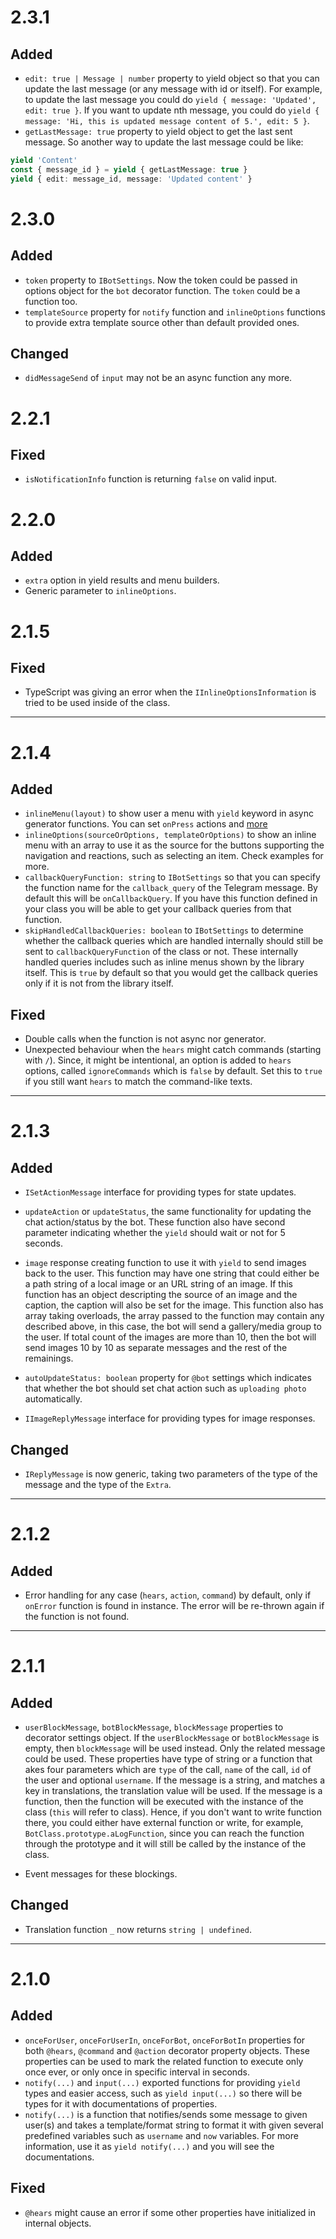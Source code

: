 # 2.3.1
## Added
- `edit: true | Message | number` property to yield object so that you can
update the last message (or any message with id or itself). For example, to
update the last message you could do `yield { message: 'Updated', edit: true }`.
If you want to update nth message, you could do
`yield { message: 'Hi, this is updated message content of 5.', edit: 5 }`.
- `getLastMessage: true` property to yield object to get the last sent message.
So another way to update the last message could be like:
```ts
yield 'Content'
const { message_id } = yield { getLastMessage: true }
yield { edit: message_id, message: 'Updated content' }
```

# 2.3.0
## Added
- `token` property to `IBotSettings`. Now the token could be passed in options
object for the `bot` decorator function. The `token` could be a function too.
- `templateSource` property for `notify` function and `inlineOptions` functions
to provide extra template source other than default provided ones.

## Changed
- `didMessageSend` of `input` may not be an async function any more.

# 2.2.1
## Fixed
- `isNotificationInfo` function is returning `false` on valid input.

# 2.2.0
## Added
- `extra` option in yield results and menu builders.
- Generic parameter to `inlineOptions`.

# 2.1.5
## Fixed
- TypeScript was giving an error when the `IInlineOptionsInformation` is tried
to be used inside of the class.

---
# 2.1.4
## Added
- `inlineMenu(layout)` to show user a menu with `yield` keyword in async
generator functions. You can set `onPress` actions and
[more](https://github.com/incetarik/telegram-inline-menu)
- `inlineOptions(sourceOrOptions, templateOrOptions)` to show an inline menu
with an array to use it as the source for the buttons supporting the navigation
and reactions, such as selecting an item. Check examples for more.
- `callbackQueryFunction: string` to `IBotSettings` so that you can specify
the function name for the `callback_query` of the Telegram message. By default
this will be `onCallbackQuery`. If you have this function defined in your class
you will be able to get your callback queries from that function.
- `skipHandledCallbackQueries: boolean` to `IBotSettings` to determine whether
the callback queries which are handled internally should still be sent to
`callbackQueryFunction` of the class or not. These internally handled queries
includes such as inline menus shown by the library itself. This is `true` by
default so that you would get the callback queries only if it is not from the
library itself.

## Fixed
- Double calls when the function is not async nor generator.
- Unexpected behaviour when the `hears` might catch commands
(starting with `/`). Since, it might be intentional, an option is added to
`hears` options, called `ignoreCommands` which is `false` by default. Set this
to `true` if you still want `hears` to match the command-like texts.

---
# 2.1.3
## Added
- `ISetActionMessage` interface for providing types for state updates.
- `updateAction` or `updateStatus`, the same functionality for updating the
chat action/status by the bot. These function also have second parameter
indicating whether the `yield` should wait or not for 5 seconds.

- `image` response creating function to use it with `yield` to send images back
to the user. This function may have one string that could either be a path
string of a local image or an URL string of an image. If this function has an
object descripting the source of an image and the caption, the caption will
also be set for the image. This function also has array taking overloads, the
array passed to the function may contain any described above, in this case, the
bot will send a gallery/media group to the user. If total count of the images
are more than 10, then the bot will send images 10 by 10 as separate messages
and the rest of the remainings.

- `autoUpdateStatus: boolean` property for `@bot` settings which indicates that
whether the bot should set chat action such as `uploading photo` automatically.
- `IImageReplyMessage` interface for providing types for image responses.

## Changed
- `IReplyMessage` is now generic, taking two parameters of the type of the
message and the type of the `Extra`.

---
# 2.1.2
## Added
- Error handling for any case (`hears`, `action`, `command`) by default, only
if `onError` function is found in instance. The error will be re-thrown again
if the function is not found.

---
# 2.1.1
## Added
- `userBlockMessage`, `botBlockMessage`, `blockMessage` properties to decorator
settings object. If the `userBlockMessage` or `botBlockMessage` is empty, then
`blockMessage` will be used instead. Only the related message could be used.
These properties have type of string or a function that akes four parameters
which are `type` of the call, `name` of the call, `id` of the user and optional
`username`.
If the message is a string, and matches a key in translations, the translation
value will be used. If the message is a function, then the function will be
executed with the instance of the class (`this` will refer to class). Hence, if
you don't want to write function there, you could either have external function
or write, for example, `BotClass.prototype.aLogFunction`, since you can reach
the function through the prototype and it will still be called by the instance
of the class.

- Event messages for these blockings.

## Changed
- Translation function `_` now returns `string | undefined`.

---
# 2.1.0
## Added
- `onceForUser`, `onceForUserIn`, `onceForBot`, `onceForBotIn` properties
for both `@hears`, `@command` and `@action` decorator property objects.
These properties can be used to mark the related function to execute only once
ever, or only once in specific interval in seconds.
- `notify(...)` and `input(...)` exported functions for providing `yield` types
and easier access, such as `yield input(...)` so there will be types for it
with documentations of properties.
- `notify(...)` is a function that notifies/sends some message to given user(s)
and takes a template/format string to format it with given several predefined
variables such as `username` and `now` variables. For more information, use
it as `yield notify(...)` and you will see the documentations.

## Fixed
- `@hears` might cause an error if some other properties have initialized in
internal objects.
